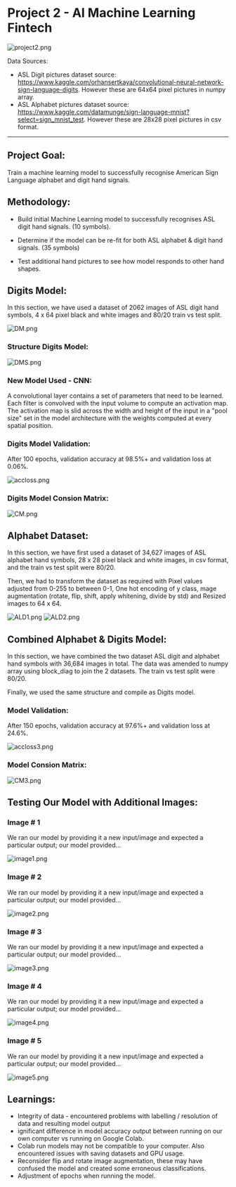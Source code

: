 # Project 2 - AI Machine Learning Fintech


![project2.png](Images/project2.png)

Data Sources:
* ASL Digit pictures dataset source: https://www.kaggle.com/orhansertkaya/convolutional-neural-network-sign-language-digits.  However these are 64x64 pixel pictures in numpy array.
* ASL Alphabet pictures dataset source: https://www.kaggle.com/datamunge/sign-language-mnist?select=sign_mnist_test. However these are 28x28 pixel pictures in csv format.

---
## Project Goal:

Train a machine learning model to successfully recognise American Sign Language alphabet and digit hand signals.

## Methodology:

- Build initial Machine Learning model to successfully recognises ASL digit hand signals. (10 symbols).

- Determine if the model can be re-fit for both ASL alphabet & digit hand signals. 
(35 symbols)

- Test additional hand pictures to see how model responds to other hand shapes.


## Digits Model:

In this section, we have used a dataset of 2062 images of ASL digit hand symbols, 4 x 64 pixel black and white images and 80/20 train vs test split.

![DM.png](Images/DM.png)

### Structure Digits Model:

![DMS.png](Images/DMS.png)


### New Model Used - CNN: 
A convolutional layer contains a set of parameters that need to be learned. Each filter is convolved with the input volume to compute an activation map. The activation map is slid across the width and height of the input in a "pool size" set in the model architecture with the weights computed at every spatial position.


### Digits Model Validation:
After 100 epochs, validation accuracy at 98.5%+ and validation loss at 0.06%.

![accloss.png](Images/accloss.png)

### Digits Model Consion Matrix:

![CM.png](Images/CM.png)

## Alphabet Dataset:

In this section, we have first used a dataset of 34,627 images of ASL alphabet hand symbols, 28 x 28 pixel black and white images, in csv format, and the train vs test split were 80/20.

Then, we had to transform the dataset as required with Pixel values adjusted from 0-255 to between 0-1, One hot encoding of y class, mage augmentation (rotate, flip, shift, apply whitening, divide by std) and Resized images to 64 x 64.

![ALD1.png](Images/ALD1.png) ![ALD2.png](Images/ALD2.png) 

## Combined Alphabet & Digits Model:

In this section, we have combined the two dataset ASL digit and alphabet hand symbols with 36,684 images in total. The data was amended to numpy array using block_diag to join the 2 datasets. The train vs test split were 80/20.

Finally, we used the same structure and compile as Digits model.

### Model Validation:
After 150 epochs, validation accuracy at 97.6%+ and validation loss at 24.6%.

![accloss3.png](Images/accloss3.png)

### Model Consion Matrix:

![CM3.png](Images/CM3.png)

## Testing Our Model with Additional Images:

### Image # 1

We ran our model by providing it a new input/image and expected a particular output; our model provided...

![image1.png](Images/image1.png)

### Image # 2

We ran our model by providing it a new input/image and expected a particular output; our model provided...

![image2.png](Images/image2.png)

### Image # 3

We ran our model by providing it a new input/image and expected a particular output; our model provided...

![image3.png](Images/image3.png)

### Image # 4

We ran our model by providing it a new input/image and expected a particular output; our model provided...

![image4.png](Images/image4.png)

### Image # 5

We ran our model by providing it a new input/image and expected a particular output; our model provided...

![image5.png](Images/image5.png)

## Learnings:

- Integrity of data - encountered problems with labelling / resolution of data and resulting model output
- ignificant difference in model accuracy output between running on our own computer vs running on Google Colab.
- Colab run models may not be compatible to your computer. Also encountered issues with saving datasets and GPU usage. 
- Reconsider flip and rotate image augmentation, these may have confused the model and created some erroneous classifications.
- Adjustment of epochs when running the model.

